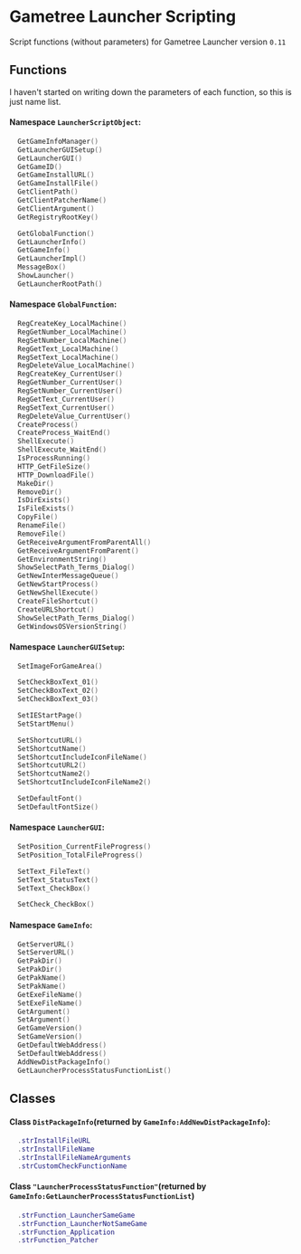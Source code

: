 # Gametree Launcher Scripting
Script functions (without parameters) for Gametree Launcher version `0.11`

## Functions
I haven't started on writing down the parameters of each function, so this is just name list. 

#### Namespace `LauncherScriptObject`:
```lua
  GetGameInfoManager()
  GetLauncherGUISetup()
  GetLauncherGUI()
  GetGameID()
  GetGameInstallURL()
  GetGameInstallFile()
  GetClientPath()
  GetClientPatcherName()
  GetClientArgument()
  GetRegistryRootKey()

  GetGlobalFunction()
  GetLauncherInfo()
  GetGameInfo()
  GetLauncherImpl()
  MessageBox()
  ShowLauncher()
  GetLauncherRootPath()
```

#### Namespace `GlobalFunction`:
```lua
  RegCreateKey_LocalMachine()
  RegGetNumber_LocalMachine()
  RegSetNumber_LocalMachine()
  RegGetText_LocalMachine()
  RegSetText_LocalMachine()
  RegDeleteValue_LocalMachine()
  RegCreateKey_CurrentUser()
  RegGetNumber_CurrentUser()
  RegSetNumber_CurrentUser()
  RegGetText_CurrentUser()
  RegSetText_CurrentUser()
  RegDeleteValue_CurrentUser()
  CreateProcess()
  CreateProcess_WaitEnd()
  ShellExecute()
  ShellExecute_WaitEnd()
  IsProcessRunning()
  HTTP_GetFileSize()
  HTTP_DownloadFile()
  MakeDir()
  RemoveDir()
  IsDirExists()
  IsFileExists()
  CopyFile()
  RenameFile()
  RemoveFile()
  GetReceiveArgumentFromParentAll()
  GetReceiveArgumentFromParent()
  GetEnvironmentString()
  ShowSelectPath_Terms_Dialog()
  GetNewInterMessageQueue()
  GetNewStartProcess()
  GetNewShellExecute()
  CreateFileShortcut()
  CreateURLShortcut()
  ShowSelectPath_Terms_Dialog()
  GetWindowsOSVersionString()
```

#### Namespace `LauncherGUISetup`:
```lua
  SetImageForGameArea()

  SetCheckBoxText_01()
  SetCheckBoxText_02()
  SetCheckBoxText_03()

  SetIEStartPage()
  SetStartMenu()

  SetShortcutURL()
  SetShortcutName()
  SetShortcutIncludeIconFileName()
  SetShortcutURL2()
  SetShortcutName2()
  SetShortcutIncludeIconFileName2()

  SetDefaultFont()
  SetDefaultFontSize()
```

#### Namespace `LauncherGUI`:
```lua
  SetPosition_CurrentFileProgress()
  SetPosition_TotalFileProgress()

  SetText_FileText()
  SetText_StatusText()
  SetText_CheckBox()

  SetCheck_CheckBox()
```


#### Namespace `GameInfo`: 
```lua
  GetServerURL()
  SetServerURL()
  GetPakDir()
  SetPakDir()
  GetPakName()
  SetPakName()
  GetExeFileName()
  SetExeFileName()
  GetArgument()
  SetArgument()
  GetGameVersion()
  SetGameVersion()
  GetDefaultWebAddress()
  SetDefaultWebAddress()
  AddNewDistPackageInfo()
  GetLauncherProcessStatusFunctionList()
```
## Classes

#### Class `DistPackageInfo`(returned by `GameInfo:AddNewDistPackageInfo`):
```lua
  .strInstallFileURL
  .strInstallFileName
  .strInstallFileNameArguments
  .strCustomCheckFunctionName
```

#### Class `"LauncherProcessStatusFunction"`(returned by `GameInfo:GetLauncherProcessStatusFunctionList`)
```lua
  .strFunction_LauncherSameGame
  .strFunction_LauncherNotSameGame
  .strFunction_Application
  .strFunction_Patcher
```
